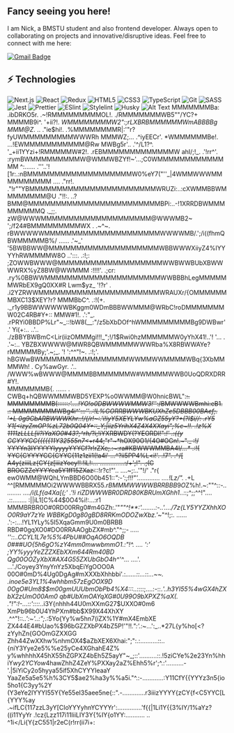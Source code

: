 ## Fancy seeing you here! 

I am Nick, a BMSTU student and also frontend developer. Always open to collaborating on projects and innovative/disruptive ideas. Feel free to connect with me here:

[![Gmail Badge](https://img.shields.io/badge/-klausanv@gmail.com-c14438?style=flat-square&logo=Gmail&logoColor=white&link=mailto:klausanv@gmail.com)](mailto:klausanv@gmail.com)

## ⚡ Technologies

![Next.js](https://img.shields.io/badge/-Next.js-black?style=flat-square&logo=next.js)
![React](https://img.shields.io/badge/-React-black?style=flat-square&logo=react)
![Redux](https://img.shields.io/badge/-Redux-8A2BE2?style=flat-square&logo=redux)
![HTML5](https://img.shields.io/badge/-HTML5-E34F26?style=flat-square&logo=html5&logoColor=white)
![CSS3](https://img.shields.io/badge/-CSS3-1572B6?style=flat-square&logo=css3)
![TypeScript](https://img.shields.io/badge/-TypeScript-black?style=flat-square&logo=typescript)
![Git](https://img.shields.io/badge/-Git-black?style=flat-square&logo=git)
![SASS](https://img.shields.io/badge/-SASS-white?style=flat-square&logo=sass)
![Jest](https://img.shields.io/badge/-Jest-black?style=flat-square&logo=jest)
![Prettier](https://img.shields.io/badge/-Prettier-402966?style=flat-square&logo=prettier)
![ESlint](https://img.shields.io/badge/-ESlint-6902de?style=flat-square&logo=eslint)
![Stylelint](https://img.shields.io/badge/-Stylelint-black?style=flat-square&logo=stylelint)
![Husky](https://img.shields.io/badge/-Husky-00f7ff?style=flat-square&logo=husky)
![Alt Text](https://media2.giphy.com/media/v1.Y2lkPTc5MGI3NjExbjF0Nnc2a2NlbXkzMzM3M25udW9yNjF6ejdpNGhrbGg5MjNrdzhiNiZlcD12MV9pbnRlcm5hbF9naWZfYnlfaWQmY3Q9Zw/XpDqg9dy0IoBh48rXp/giphy.gif)
MMMMMMMBa:           .ibDRKO5r.           .~!RMMMMMMMMMOL!. ./RMMMMMMMWB5""/YC?+
MMMMB9i^.             '+ii?!.                *WMMMMMMMMW2":;rLXBRBMMMMMMWmABBBBg
MMM@Z*. ..           ."ie$hi!.               .%MMMMMMMMR|:'"r?fyUWMMMMMMMMMWWWRh
MMMWZ;...            .^iyEECr'.               *WMMMMMMBe!.  ...!EWMMMMMMMMMMM@Rw
MWBg5r'..            .'^/L1?^.     '_+ii1YYzi+!RMMMMMW#2!.    .rEBMMMMMMMMMMMMMW
ahI/;!_.              .'!rr^'. :rymBWMMMMMMMMMW@WMMWBZYf!~'...;C0WMMMMMMMMMMMMMM
^:......        .'''..'![1r:.:nBMMMMMMMMMMMMMMMMMMMW0%eY7("''_|4WMMWWWMMMMMMMMMM
    ....       ."rr!. ."!r""YBMMMMMMMMMMMMMMMMMMMMMMMWRUZi:..:cXWMMBBWMMMMMMMM@U
               ."!!:.   ..?BMM@MMMMMMMMMMMMMMMMMMMMMMMMBPi:..-!1XRRDBWMMMMMMMMMQ
               ._;;.     zW@WWWMMMMMMMMMMMMMMMMMMMM@WWWMB2~  ';/f24#BMMMMMMMMMWX
      .        .~^~.    rBWWWWWMMMMMMMMMMMMMMMMMMMMMWWWWMB/.';/i((fhmQBWMMMMMB%/
   ......     .'~_'    '5BWBBWW@MMMMMMMMMMMMMMMMMMMMWBBWWWXiiyZ4%IYYYYhRWMMMMW8O
 ..':::.      .:!;:    ;ZOWWBWWW@MMMMMMMMMMMMMMMMMMMWWBWWBUbXBWWWWRX%yZ8BW@WWMMM
 :!!!!'.      .;cr:   .ry%0BBWWMMMMMMMMMMMMMMMMMMMMMWWBBBhLegMMMMMMWRbEX9gQ0XX#R
Lwm$yz_       '!?r' . .i2YZRWWMMMMMMMMMMMMMMMMMMMMMMWRAUXr/{OMMMMMMMBXC13$XEY?r?
MMMBbC^.     .:!(+.  ._r1y9BBWWWWWWBKggm0WDmBBBWWMMM@WRbC!roDMMMMMMMW02C4RB#Y+::
MMW#1!.      .':"_. .rPRYi0BBDP%Lr"~_::!bW8(__:"/z5bXbDOf^hWMMMMMMMMMBg9DWBwr'.'
Yi(+:..       ..'.. ./zBBYBWBmC<Lir(iizOMMMgi!!!_";!/1$Rwi0hzMMMMMMW0yYhX41!..'!
'... .       .'~:..  YBZBXWWWW@MWR8QBWMMMMMWWWRba%X8RBWWAYe?rMMMMMBy;'.~;_.   '!
':^^"!~.     .:!;'.  hBGWwBWMMMMMMMMMMMMMMMMWWMMWWMMMMWBq{3XbMMMMWh!           .
Cy%awGyr.     .'..   /WWW%wBWWW@MMMMBBMMMMMMW#WMMMMWWB0UoQDRXDRR#Y!.            
MMMMMMMB{.   ...... . CWBq+hQBWWMMMWBD5YEXP%o0WWMM@W0hnicBWL":~~:.              
MMMMMMMMB(::::::_:'....!YO!o0DBWWWWMMW3!_'':/BMWWWWBmhi:eB1.                  .:
MMMMMMMMWBg4i^'::___:''..:!L%GORRBWWWBKUXhZe5DBBB00BAef_;_.                  '+L
0g9GbARBWWWKhr::!/(/r!~:.'i!iyY5XEYLYw%aGZ55yY?+(?I$i//:                    .rY5
Y1[<izyZmOP%zL72b0Q04Y+::_Y;|iiz5YrihX4Z4X4XXayi";%c~!!.                   .!z%X
1111zLLLL[ii?iYaXO0#43?;^rh/_?i;!iYXRBWDY(?YEORDI!":*!'                    .:({y
CCYYYCC{{{{{11Y32555n7<*+r44;"r"~*hOX90O1/{4O#OGn!.~"._                      :!/
YYYYn3IYYYYYIyyyyYYYCf?r!rZXe;.:~:ra#KBWWWMMBA4I/_...*_                     .:!(
YYC{CYYYYCC{CYYC{11z1zii1(!a4i' ...^?ii5PP4%L<i!'. .!7".                    .^/[
A4y{ziiiLz{CY{z[iiizYoey!!:!iL!:... ..............:/+';!".                  .;(C
BROGZZeYYYYea5Y1ff15ZXaz:~~::!r?c!"'..       ....~;:..'"!/'                 ."r{
ew0WMM@WQhLYmBBD6O00b451::_":-':;!!!"'............. ....!Lz/".              ._+L
^^[RMMMMMOi2WWWWBBRX$55%_:____:'..._!:...........    ...!i/iyCYc_.          .:!L
  .rBMMMWWWWBRRBBB9O$Z%h!.~:""^_::-..........       ..../i(Lf{a4Xa[(;'      .'!i
riZDWWWBR0DRD80KBRUmXGhh1..:_:;^;;^^!".... .::........ :||iL1[C%44$0O4%i!:...:r1
MMMBRBR0O#0RD00RRg0#m4GZh:.'"_""^!**:'........:-..'..../7z{LY5YYZXhhXOO0R9aY7zYe
WBBKgD0g80gBD8RRKmODOZwXbz.'~_"^!;:.  ......  .':-:...!YL1YLy%5I5XqaGmm9U0m0BRBB
RBD#0gqXO0#DO0RRAAOgbZX#mb^."^;;_-     .....    ''::..CCYL1L7e%5%4PbU##OqAO6OQDB
0###UO{5h6gO%zY4mm0mwwbmmO1.:"!^.      ....      ':' ;YY%yyyYeZZZXEbXXm644Rm40BD
Qg00OOZyXbX#AX4G55ZXUbGbO4h^'^_...     ....'.   ...'./Coyey3YnyYnYz5XbqEiYgOOO0A
00O#0mD%4Ug0DgAg#mXXXbXhhbbi'.:_......::...::...~~. .inoe5e3YL1%4whhbm57zEgOOX9D
0OgO#Um8$$m00gmUUUbmObPb4%X4:::..::_::;....:-::._'.._h3YI55%4wGX4hZXbX2zUmO00Am0
qb#UbXmOAYqXG#0U99O9bXPXZ%aX(. ."_!":!-...::'::::_..i3Y{nhhh44U0mXXmG27$UXXO#0m6
XmPb96b0U4YhPXm#bb$X99X44XhXY .^^"!::_..':~'..:";_.:5Yo{Yy%w5hn7(iZX%1Y#mX4EmbXE
ZX444E4#bUao%$96bGZZXbPX4bZ5P!'"!!_.":'.:_~...':_..*27L{y%ho[<?zYyhZn{GOOmGZXXGG
Zhh44ZwXXhw%nhmOX4$aZbXEX6Xhai:";":.:..........::..{niY3Yye2e5%%e25yCe4XGhahE4Z%
y%whhhhX45hX55hZGPXZ4bEh5Z5ayY"~_;::'..........::.!5ziCYe%2e23Yn%hhiY$wy2YCY%ZZ5
ow$4hawZhhZ4ZeY%PXXay2aZ%Ehh5%r';^.:'..........-'.|5iYiCy2o5hyya55if5XhCYYYIeaaY
YaaZe5a5e5%h%3CY5$ae2%ha3y%%a5i."^.:-............:Y11CfY{{YYYz3n5{io5ho1{C3yy%2Y
(Y3eYe2IYYYI55Y{Ye55eI35aee5ne{::".-.............r3iiizYYYY{zCY{f<C5YYC[L{YYY%ay
.~ifLC{117zzL3yY[CIoYYYyhnYCYYYr':..............'f{{|1Li1Y{{3%IY/1%aYz?((i11YyYr
 .!cz{Lzz117i11IiiLIY3Y{%IY{o1YY:........... .. ^1i</Li{Y{zC551|r2eC(r!rr(ii7i+:
